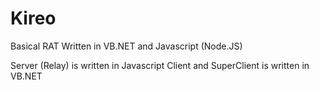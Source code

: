 # Kireo
Basical RAT Written in VB.NET and Javascript (Node.JS)

Server (Relay) is written in Javascript
Client and SuperClient is written in VB.NET
